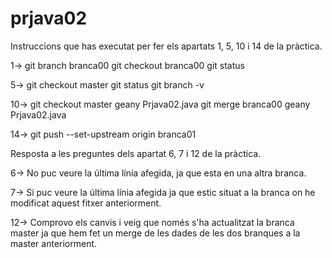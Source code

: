 # prjava02
Instruccions que has executat per fer els apartats 1, 5, 10 i 14 de la pràctica.

1-> git branch branca00
    git checkout branca00
    git status
    
5-> git checkout master
    git status
    git branch -v
    
10-> git checkout master
     geany Prjava02.java
     git merge branca00
     geany Prjava02.java
     
14-> git push --set-upstream origin branca01


Resposta a les preguntes dels apartat 6, 7 i 12 de la pràctica.

6-> No puc veure la última línia afegida, ja que esta en una altra branca.

7-> Si puc veure la última línia afegida ja que estic situat a la branca on he modificat aquest fitxer anteriorment.

12-> Comprovo els canvis i veig que només s'ha actualitzat la branca master ja que hem fet un merge de les dades de les dos branques a la master anteriorment.

